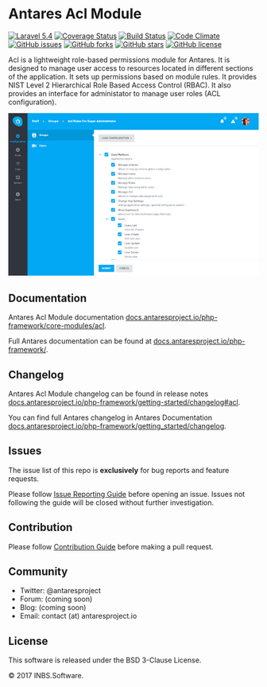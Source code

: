 # Antares Acl Module

[![Laravel 5.4](https://img.shields.io/badge/Laravel-5.4-orange.svg)](http://laravel.com)
[![Coverage Status](https://coveralls.io/repos/github/antaresproject/acl/badge.svg?branch=0.9.2)](https://coveralls.io/github/antaresproject/acl?branch=0.9.2)
[![Build Status](https://travis-ci.org/antaresproject/acl.svg?branch=0.9.2)](https://travis-ci.org/antaresproject/acl)
[![Code Climate](https://codeclimate.com/github/antaresproject/acl/badges/gpa.svg)](https://codeclimate.com/github/antaresproject/acl)
[![GitHub issues](https://img.shields.io/github/issues/antaresproject/acl.svg)](https://github.com/antaresproject/acl/issues)
[![GitHub forks](https://img.shields.io/github/forks/antaresproject/acl.svg)](https://github.com/antaresproject/acl/network)
[![GitHub stars](https://img.shields.io/github/stars/antaresproject/acl.svg)](https://github.com/antaresproject/acl/stargazers)
[![GitHub license](https://img.shields.io/badge/license-New%20BSD-blue.svg)](https://raw.githubusercontent.com/antaresproject/acl/0.9.2/LICENSE)

Acl is a lightweight role-based permissions module for Antares. It is designed to manage user access to resources located in different sections of the application. It sets up permissions based on module rules. It provides  NIST Level 2 Hierarchical Role Based Access Control (RBAC). It also provides an interface for administator to manage user roles (ACL configuration).   

![acl](docs/img/acl.PNG)

## Documentation

Antares Acl Module documentation [docs.antaresproject.io/php-framework/core-modules/acl](http://www.docs.antaresproject.io/php-framework/core-modules/acl).

Full Antares documentation can be found at [docs.antaresproject.io/php-framework/](http://www.docs.antaresproject.io/php-framework/).


## Changelog

Antares Acl Module changelog can be found in release notes [docs.antaresproject.io/php-framework/getting-started/changelog#acl](http://www.docs.antaresproject.io/php-framework/getting-started/changelog#acl).

You can find full Antares changelog in Antares Documentation [docs.antaresproject.io/php-framework/getting_started/changelog](http://www.docs.antaresproject.io/php-framework/getting-started/changelog).

## Issues

The issue list of this repo is **exclusively** for bug reports and feature requests.

Please follow [Issue Reporting Guide](http://www.docs.antaresproject.io/php-framework/getting-started/issues-reporting-guide/) before opening an issue. Issues not following the guide will be closed without further investigation.

## Contribution

Please follow [Contribution Guide](http://www.docs.antaresproject.io/php-framework/getting-started/contribution-guide/) before making a pull request.

## Community

* Twitter: @antaresproject
* Forum: (coming soon)
* Blog: (coming soon)
* Email: contact (at) antaresproject.io


## License

This software is released under the BSD 3-Clause License.

© 2017 INBS.Software.
